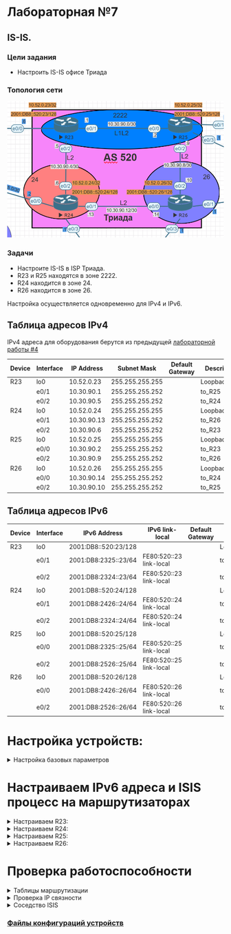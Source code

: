 # Лабораторная №7

## IS-IS.

### Цели задания

- Настроить IS-IS офисе Триада

### Топология сети

![](./img/lab_07.png)

### Задачи

- Настроите IS-IS в ISP Триада.
- R23 и R25 находятся в зоне 2222.
- R24 находится в зоне 24.
- R26 находится в зоне 26.

Настройка осуществляется одновременно для IPv4 и IPv6.

## Таблица адресов IPv4

IPv4 адреса для оборудования берутся из предыдущей [лабораторной работы #4](../lab_04/README.md)

| Device | Interface | IP Address  | Subnet Mask     | Default Gateway | Description  |
| ------ | --------- | ----------- | --------------- | --------------- | ------------ |
| R23    | lo0       | 10.52.0.23  | 255.255.255.255 |                 | Loopback_R23 |
|        | e0/1      | 10.30.90.1  | 255.255.255.252 |                 | to_R25       |
|        | e0/2      | 10.30.90.5  | 255.255.255.252 |                 | to_R24       |
| R24    | lo0       | 10.52.0.24  | 255.255.255.255 |                 | Loopback_R24 |
|        | e0/1      | 10.30.90.13 | 255.255.255.252 |                 | to_R26       |
|        | e0/2      | 10.30.90.6  | 255.255.255.252 |                 | to_R23       |
| R25    | lo0       | 10.52.0.25  | 255.255.255.255 |                 | Loopback_R25 |
|        | e0/0      | 10.30.90.2  | 255.255.255.252 |                 | to_R23       |
|        | e0/2      | 10.30.90.9  | 255.255.255.252 |                 | to_R26       |
| R26    | lo0       | 10.52.0.26  | 255.255.255.255 |                 | Loopback_R26 |
|        | e0/0      | 10.30.90.14 | 255.255.255.252 |                 | to_R24       |
|        | e0/2      | 10.30.90.10 | 255.255.255.252 |                 | to_R25       |

## Таблица адресов IPv6

| Device | Interface | IPv6 Address         | IPv6 link-local         | Default Gateway | Description  |
| ------ | --------- | -------------------- | ----------------------- | --------------- | ------------ |
| R23    | lo0       | 2001:DB8::520:23/128 |                         |                 | Loopback_R23 |
|        | e0/1      | 2001:DB8:2325::23/64 | FE80:520::23 link-local |                 | to_R25       |
|        | e0/2      | 2001:DB8:2324::23/64 | FE80:520::23 link-local |                 | to_R24       |
| R24    | lo0       | 2001:DB8::520:24/128 |                         |                 | Loopback_R24 |
|        | e0/1      | 2001:DB8:2426::24/64 | FE80:520::24 link-local |                 | to_R26       |
|        | e0/2      | 2001:DB8:2324::24/64 | FE80:520::24 link-local |                 | to_R23       |
| R25    | lo0       | 2001:DB8::520:25/128 |                         |                 | Loopback_R25 |
|        | e0/0      | 2001:DB8:2325::25/64 | FE80:520::25 link-local |                 | to_R23       |
|        | e0/2      | 2001:DB8:2526::25/64 | FE80:520::25 link-local |                 | to_R26       |
| R26    | lo0       | 2001:DB8::520:26/128 |                         |                 | Loopback_R26 |
|        | e0/0      | 2001:DB8:2426::26/64 | FE80:520::26 link-local |                 | to_R24       |
|        | e0/2      | 2001:DB8:2526::26/64 | FE80:520::26 link-local |                 | to_R25       |

# Настройка устройств:

<details>
<summary> Настройка базовых параметров</summary>

Настройка произведена в [лабораторной работе № 4](../lab_04/README.md)

- Присвойте имена устройствам в соответствии с топологией.

```
 (config)# hostname <X><n>
```

    где \<X> R - маршрутизатор S - коммутатор </br>
        \<n> номер устройства

- Отключение поиска DNS

```
 (config)# no ip domain-lookup
```

- Назначьте **class** в качестве зашифрованного пароля доступа к привилегированному режиму.

```
 (config)# enable secret class
```

- Назначьте **cisco** в качестве паролей консоли и VTY

```
 (config)# line console 0
 (config-line)# password cisco
 (config-line)# login
```

```
 (config)# line vty 0 4
 (config-line)# password cisco
 (config-line)# login
```

- Включить шифрование паролей

```
 (config)# service password-encryption
```

- Настройка баннерного сообщения дня (MOTD) для предупреждения пользователей о запрете несанкционированного доступа.

```
 (config)# banner motd "Unauthorized access denied"
```

- Сохранение конфигурации

```
 #copy running-config startup-config
```

</details>

# Настраиваем IPv6 адреса и ISIS процесс на маршрутизаторах

<details>

<summary> Настраиваем R23: </summary>

```
interface Loopback0
 description Loopback_R23
 ip address 10.52.0.23 255.255.255.255
 ip router isis
 ipv6 address 2001:DB8::520:23/128
 ipv6 enable
 ipv6 router isis
!
interface Ethernet0/1
 description to_R25
 ip address 10.30.90.1 255.255.255.252
 ip router isis
 ipv6 address FE80:520::23 link-local
 ipv6 address 2001:DB8:2325::23/64
 ipv6 enable
 ipv6 router isis
!
interface Ethernet0/2
 description to_R24
 ip address 10.30.90.5 255.255.255.252
 ip router isis
 ipv6 address FE80:520::23 link-local
 ipv6 address 2001:DB8:2324::23/64
 ipv6 enable
 ipv6 router isis
 isis circuit-type level-2-only
!
```

Настраиваем зону ISIS по заданию

```
router isis
 net 49.2222.0100.5200.0023.00
 metric-style wide
!
```

</details>

<details>

<summary> Настраиваем R24: </summary>

```
!
interface Loopback0
 description Loopback_R24
 ip address 10.52.0.24 255.255.255.255
 ip router isis
 ipv6 address 2001:DB8::520:24/128
 ipv6 enable
 ipv6 router isis
!
interface Ethernet0/1
 description to_R26
 ip address 10.30.90.13 255.255.255.252
 ip router isis
 ipv6 address FE80:520::24 link-local
 ipv6 address 2001:DB8:2426::24/64
 ipv6 enable
 ipv6 router isis
 isis circuit-type level-2-only
 isis metric 21
!
interface Ethernet0/2
 description to_R23
 ip address 10.30.90.6 255.255.255.252
 ip router isis
 ipv6 address FE80:520::24 link-local
 ipv6 address 2001:DB8:2324::24/64
 ipv6 enable
 ipv6 router isis
 isis circuit-type level-2-only
!
```

Настраиваем зону ISIS по заданию

```
!
router isis
 net 49.0024.0100.5200.0024.00
 is-type level-2-only
 metric-style wide

```

</details>

<details>

<summary> Настраиваем R25: </summary>

```
!
interface Loopback0
 description Loopback_R25
 ip address 10.52.0.25 255.255.255.255
 ip router isis
 ipv6 address 2001:DB8::520:25/128
 ipv6 enable
 ipv6 router isis
!
interface Ethernet0/0
 description to_R23
 ip address 10.30.90.2 255.255.255.252
 ip router isis
 ipv6 address FE80:520::25 link-local
 ipv6 address 2001:DB8:2325::25/64
 ipv6 enable
 ipv6 router isis
!
interface Ethernet0/2
 description to_R26
 ip address 10.30.90.9 255.255.255.252
 ip router isis
 ipv6 address FE80:520::25 link-local
 ipv6 address 2001:DB8:2526::25/64
 ipv6 enable
 ipv6 router isis
 isis circuit-type level-2-only
!

```

Настраиваем зону ISIS по заданию

```
!
router isis
 net 49.2222.0100.5200.0025.00
 metric-style wide
!
```

</details>

<details>

<summary> Настраиваем R26: </summary>

```
!
interface Loopback0
 description Loopback_R26
 ip address 10.52.0.26 255.255.255.255
 ip router isis
 ipv6 address 2001:DB8::520:26/128
 ipv6 enable
 ipv6 router isis
!
interface Ethernet0/0
 description to_R24
 ip address 10.30.90.14 255.255.255.252
 ip router isis
 ipv6 address FE80:520::26 link-local
 ipv6 address 2001:DB8:2426::26/64
 ipv6 enable
 ipv6 router isis
 isis circuit-type level-2-only
 isis metric 21
!
interface Ethernet0/2
 description to_R25
 ip address 10.30.90.10 255.255.255.252
 ip router isis
 ipv6 address FE80:520::26 link-local
 ipv6 address 2001:DB8:2526::26/64
 ipv6 enable
 ipv6 router isis
 isis circuit-type level-2-only
!

```

Настраиваем зону ISIS по заданию

```
!
router isis
 net 49.0026.0100.5200.0026.00
 is-type level-2-only
 metric-style wide
!
```

</details>

# Проверка работоспособности

<details>
<summary>Таблицы маршрутизации</summary>

!["Таблица маршрутизации R23"](./img/route_R23.png)

!["Таблица маршрутизации R23 IPv6"](./img/route_R23_ipv6.png)

!["Таблица маршрутизации R24"](./img/route_R24.png)

!["Таблица маршрутизации R24 IPv6"](./img/route_R24_ipv6.png)

!["Таблица маршрутизации R25"](./img/route_R25.png)

!["Таблица маршрутизации R25 IPv6"](./img/route_R25_ipv6.png)

!["Таблица маршрутизации R26"](./img/route_R26.png)

!["Таблица маршрутизации R26 IPv6"](./img/route_R26_ipv6.png)

</details>

<details>
<summary>Проверка IP связности</summary>

</details>

<details>
<summary>Соседство ISIS</summary>

</details>

### [Файлы конфигураций устройств ](./config/)
